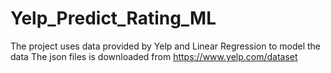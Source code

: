 # Yelp_Predict_Rating_ML
The project uses data provided by Yelp and Linear Regression to model the data
The json files is downloaded from https://www.yelp.com/dataset
